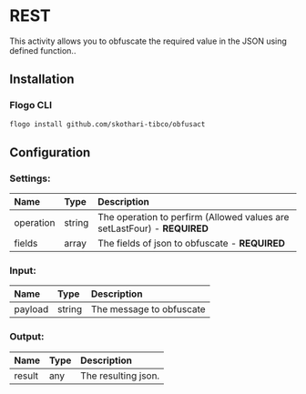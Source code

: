 <!--
title: Obfuscate Activity
weight: 4618
-->

# REST
This activity allows you to obfuscate the required value in the JSON using defined function..

## Installation

### Flogo CLI
```bash
flogo install github.com/skothari-tibco/obfusact
```

## Configuration

### Settings:
| Name          | Type   | Description
|:---           | :---   | :---     
| operation     | string | The operation to perfirm (Allowed values are setLastFour) - **REQUIRED**
| fields        | array  | The fields of json to obfuscate - **REQUIRED**

### Input:
| Name        | Type   | Description
|:---         | :---   | :---     
| payload     | string | The message to obfuscate


### Output:
| Name    | Type   | Description
|:---     | :---   | :---     
| result  | any    | The resulting json.
